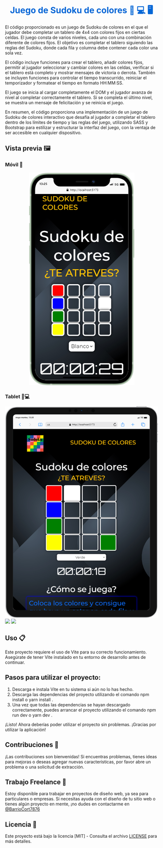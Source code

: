

<h1 align="center" style="color: #0366d6;">
   Juego de Sudoku de colores 📱 💻 🖥
</h1>

<p>El código proporcionado es un juego de Sudoku de colores en el que el jugador debe completar un tablero de 4x4 con colores fijos en ciertas celdas. El juego consta de varios niveles, cada uno con una combinación diferente de colores fijos. El objetivo es completar el tablero siguiendo las reglas del Sudoku, donde cada fila y columna debe contener cada color una sola vez.</p>

<p>El código incluye funciones para crear el tablero, añadir colores fijos, permitir al jugador seleccionar y cambiar colores en las celdas, verificar si el tablero está completo y mostrar mensajes de victoria o derrota. También se incluyen funciones para controlar el tiempo transcurrido, reiniciar el temporizador y formatear el tiempo en formato HH:MM:SS.</p>

<p>El juego se inicia al cargar completamente el DOM y el jugador avanza de nivel al completar correctamente el tablero. Si se completa el último nivel, se muestra un mensaje de felicitación y se reinicia el juego.</p>

<p>En resumen, el código proporciona una implementación de un juego de Sudoku de colores interactivo que desafía al jugador a completar el tablero dentro de los límites de tiempo y las reglas del juego, utilizando SASS y Bootstrap para estilizar y estructurar la interfaz del juego, con la ventaja de ser accesible en cualquier dispositivo.</p>


## Vista previa 🖼️

### Móvil 📱

<div align="center">
  <img src="./img/iPhone-12-Mini-localhost.png" alt="vista movile"/>
</div>



### Tablet 📱💻

<div align="center">
  <img src="./img/iPad-PRO-11-localhost.png" alt="vista tablet"/>
</div>
<div align="center>
   <a href="https://github.com/EstherChuCortes/sudokuColores" target="_blank">
    <img src="https://img.shields.io/static/v1?label=|&message=VER CODIGO&color=f&style=plastic&logo=github&logo-color=white"/>
   </a>  
   <a href="https://estherchucortes.github.io/sudokuColores/" target="_blank">
    <img src="https://img.shields.io/static/v1?label=|&message=VER WEBSITE&color=cdf998&style=plastic&logo=wordpress&logo-color=white"/>
   </a>
</div>


## Uso 📋

Este proyecto requiere el uso de Vite para su correcto funcionamiento. Asegúrate de tener Vite instalado en tu entorno de desarrollo antes de continuar. 
 
## Pasos para utilizar el proyecto: 
 
1. Descarga e instala Vite en tu sistema si aún no lo has hecho. 
2. Descarga las dependencias del proyecto utilizando el comando  npm install  o  yarn install . 
3. Una vez que todas las dependencias se hayan descargado correctamente, puedes arrancar el proyecto utilizando el comando  npm run dev  o  yarn dev . 
 
¡Listo! Ahora deberías poder utilizar el proyecto sin problemas. ¡Gracias por utilizar la aplicación!


## Contribuciones 🤝

¡Las contribuciones son bienvenidas! Si encuentras problemas, tienes ideas para mejoras o deseas agregar nuevas características, por favor abre un problema o una solicitud de extracción.


## Trabajo Freelance 💼

Estoy disponible para trabajar en proyectos de diseño web, ya sea para particulares o empresas. Si necesitas ayuda con el diseño de tu sitio web o tienes algún proyecto en mente, ¡no dudes en contactarme en 
<br>
[@BarrioCort7876](https://www.twitter.com/BarrioCort7876) 


## Licencia 📜

Este proyecto está bajo la licencia [MIT] - Consulta el archivo [LICENSE](LICENSE) para más detalles.

